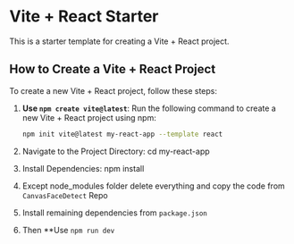 # Vite + React Starter

This is a starter template for creating a Vite + React project.

## How to Create a Vite + React Project

To create a new Vite + React project, follow these steps:

1. **Use `npm create vite@latest`**:
   Run the following command to create a new Vite + React project using npm:

   ```bash
   npm init vite@latest my-react-app --template react

2. Navigate to the Project Directory:
   cd my-react-app

3. Install Dependencies:
    npm install

4. Except node_modules folder delete everything and copy the code from `CanvasFaceDetect` Repo

5. Install remaining dependencies from `package.json`

6. Then **Use `npm run dev`

